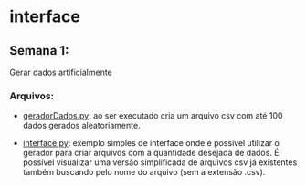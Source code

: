 # interface

## Semana 1:
Gerar dados artificialmente


### Arquivos:
- [geradorDados.py](https://github.com/almemanuel/interface/blob/main/code/geradorDados.py): ao ser executado cria um arquivo csv com até 100 dados gerados aleatoriamente.

- [interface.py](https://github.com/almemanuel/interface/blob/main/code/interface.py): exemplo simples de interface onde é possível utilizar o gerador para criar arquivos com a quantidade desejada de dados. É possível visualizar uma versão simplificada de arquivos csv já existentes também buscando pelo nome do arquivo (sem a extensão .csv). 
